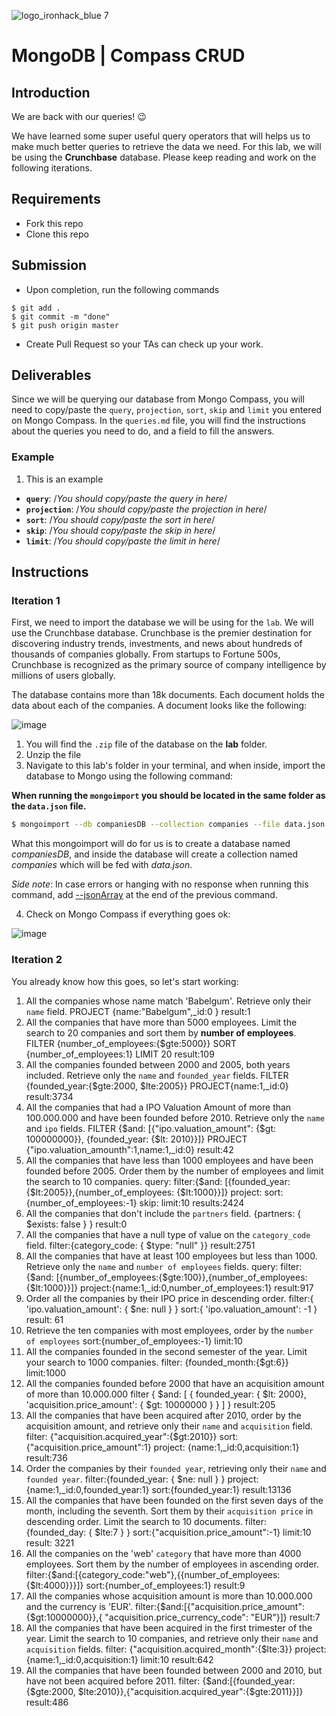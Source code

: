 ![logo_ironhack_blue 7](https://user-images.githubusercontent.com/23629340/40541063-a07a0a8a-601a-11e8-91b5-2f13e4e6b441.png)

# MongoDB | Compass CRUD

## Introduction

We are back with our queries! :wink:

We have learned some super useful query operators that will helps us to make much better queries to retrieve the data we need. For this lab, we will be using the **Crunchbase** database. Please keep reading and work on the following iterations.

## Requirements

- Fork this repo
- Clone this repo

## Submission

- Upon completion, run the following commands

```
$ git add .
$ git commit -m "done"
$ git push origin master
```

- Create Pull Request so your TAs can check up your work.

## Deliverables

Since we will be querying our database from Mongo Compass, you will need to copy/paste the `query`, `projection`, `sort`, `skip` and `limit` you entered on Mongo Compass. In the `queries.md` file, you will find the instructions about the queries you need to do, and a field to fill the answers.

### Example

1. This is an example

- **`query`**: /_You should copy/paste the query in here_/
- **`projection`**: /_You should copy/paste the projection in here_/
- **`sort`**: /_You should copy/paste the sort in here_/
- **`skip`**: /_You should copy/paste the skip in here_/
- **`limit`**: /_You should copy/paste the limit in here_/

## Instructions

### Iteration 1

First, we need to import the database we will be using for the `lab`. We will use the Crunchbase database. Crunchbase is the premier destination for discovering industry trends, investments, and news about hundreds of thousands of companies globally. From startups to Fortune 500s, Crunchbase is recognized as the primary source of company intelligence by millions of users globally.

The database contains more than 18k documents. Each document holds the data about each of the companies. A document looks like the following:

![image](https://user-images.githubusercontent.com/23629340/36494916-d6db1770-1733-11e8-903e-5119b3c1b688.png)

1. You will find the `.zip` file of the database on the **lab** folder.
2. Unzip the file
3. Navigate to this lab's folder in your terminal, and when inside, import the database to Mongo using the following command:

**When running the `mongoimport` you should be located in the same folder as the `data.json` file.**

```bash
$ mongoimport --db companiesDB --collection companies --file data.json
```

What this mongoimport will do for us is to create a database named _companiesDB_, and inside the database will create a collection named _companies_ which will be fed with _data.json_.

_Side note_: In case errors or hanging with no response when running this command, add [--jsonArray](https://docs.mongodb.com/manual/reference/program/mongoimport/#cmdoption-mongoimport-jsonarray) at the end of the previous command.

4. Check on Mongo Compass if everything goes ok:

![image](https://user-images.githubusercontent.com/23629340/36534191-1f1bc5ec-17c6-11e8-9463-4945679b98c0.png)

### Iteration 2

You already know how this goes, so let's start working:

1. All the companies whose name match 'Babelgum'. Retrieve only their `name` field.
PROJECT {name:"Babelgum",_id:0 }
result:1
2. All the companies that have more than 5000 employees. Limit the search to 20 companies and sort them by **number of employees**.
FILTER {number_of_employees:{$gte:5000}}
SORT {number_of_employees:1}
LIMIT 20
result:109
3. All the companies founded between 2000 and 2005, both years included. Retrieve only the `name` and `founded_year` fields.
FILTER {founded_year:{$gte:2000, $lte:2005}}
PROJECT{name:1,_id:0}
result:3734
4. All the companies that had a IPO Valuation Amount of more than 100.000.000 and have been founded before 2010. Retrieve only the `name` and `ipo` fields.
FILTER {$and: [{"ipo.valuation_amount": {$gt: 100000000}}, {founded_year: {$lt: 2010}}]}
PROJECT {"ipo.valuation_amounth":1,name:1,_id:0}
result:42
5. All the companies that have less than 1000 employees and have been founded before 2005. Order them by the number of employees and limit the search to 10 companies.
query:
filter:{$and: [{founded_year:{$lt:2005}},{number_of_employees: {$lt:1000}}]}
project: 
sort:{number_of_employees:-1}
skip:
limit:10
results:2424
6. All the companies that don't include the `partners` field.
{partners: { $exists: false } }
result:0
7. All the companies that have a null type of value on the `category_code` field.
filter:{category_code: { $type: "null" }}
result:2751
8. All the companies that have at least 100 employees but less than 1000. Retrieve only the `name` and `number of employees` fields.
query:
filter:{$and: [{number_of_employees:{$gte:100}},{number_of_employees: {$lt:1000}}]}
project:{name:1,_id:0,number_of_employees:1}
result:917
9. Order all the companies by their IPO price in descending order.
filter:{ 'ipo.valuation_amount': { $ne: null } }
sort:{ 'ipo.valuation_amount': -1 }
result: 61
10. Retrieve the ten companies with most employees, order by the `number of employees`
sort:{number_of_employees:-1}
limit:10
11. All the companies founded in the second semester of the year. Limit your search to 1000 companies.
filter: {founded_month:{$gt:6}}
limit:1000
12. All the companies founded before 2000 that have an acquisition amount of more than 10.000.000
filter { $and: [ { founded_year: { $lt: 2000}, 'acquisition.price_amount': { $gt: 10000000 } } ] }
result:205
13. All the companies that have been acquired after 2010, order by the acquisition amount, and retrieve only their `name` and `acquisition` field.
filter: {"acquisition.acquired_year":{$gt:2010}}
sort: {"acquisition.price_amount":1}
project: {name:1,_id:0,acquisition:1}
result:736 
14. Order the companies by their `founded year`, retrieving only their `name` and `founded year`.
filter:{founded_year: { $ne: null } }
project: {name:1,_id:0,founded_year:1}
sort:{founded_year:1} 
result:13136
15. All the companies that have been founded on the first seven days of the month, including the seventh. Sort them by their `acquisition price` in descending order. Limit the search to 10 documents.
filter: {founded_day: { $lte:7 } }
sort:{"acquisition.price_amount":-1}
limit:10
result: 3221
16. All the companies on the 'web' `category` that have more than 4000 employees. Sort them by the number of employees in ascending order.
filter:{$and:[{category_code:"web"},{{number_of_employees: {$lt:4000}}}]}
sort:{number_of_employees:1}
result:9
17. All the companies whose acquisition amount is more than 10.000.000 and the currency is 'EUR'.
filter:{$and:[{"acquisition.price_amount":{$gt:10000000}},{ "acquisition.price_currency_code": "EUR"}]}
result:7
18. All the companies that have been acquired in the first trimester of the year. Limit the search to 10 companies, and retrieve only their `name` and `acquisition` fields.
filter: {"acquisition.acquired_month":{$lte:3}}
project: {name:1,_id:0,acquisition:1}
limit:10
result:642
19. All the companies that have been founded between 2000 and 2010, but have not been acquired before 2011.
filter: {$and:[{founded_year:{$gte:2000, $lte:2010}},{"acquisition.acquired_year":{$gte:2011}}]}
result:486
